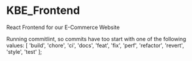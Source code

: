 # KBE_Frontend

React Frontend for our E-Commerce Website

Running commitlint, so commits have too start with one of the following values:
[
'build',
'chore',
'ci',
'docs',
'feat',
'fix',
'perf',
'refactor',
'revert',
'style',
'test'
];
